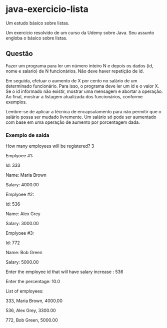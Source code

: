 # java-exercicio-lista
Um estudo básico sobre listas.

Um exercício resolvido de um curso da Udemy sobre Java. Seu assunto engloba o básico sobre listas.

## Questão
Fazer um programa para ler um número inteiro N e depois os dados (id, nome e salario) de
N funcionários. Não deve haver repetição de id.


Em seguida, efetuar o aumento de X por cento no salário de um determinado funcionário.
Para isso, o programa deve ler um id e o valor X. Se o id informado não existir, mostrar uma
mensagem e abortar a operação. Ao final, mostrar a listagem atualizada dos funcionários,
conforme exemplos.


Lembre-se de aplicar a técnica de encapsulamento para não permitir que o salário possa
ser mudado livremente. Um salário só pode ser aumentado com base em uma operação de
aumento por porcentagem dada.


### Exemplo de saída

How many employees will be registered? 3

Emplyoee #1:

Id: 333

Name: Maria Brown

Salary: 4000.00

Emplyoee #2:

Id: 536

Name: Alex Grey

Salary: 3000.00

Emplyoee #3:

Id: 772

Name: Bob Green

Salary: 5000.00

Enter the employee id that will have salary increase : 536

Enter the percentage: 10.0

List of employees:

333, Maria Brown, 4000.00

536, Alex Grey, 3300.00

772, Bob Green, 5000.00
